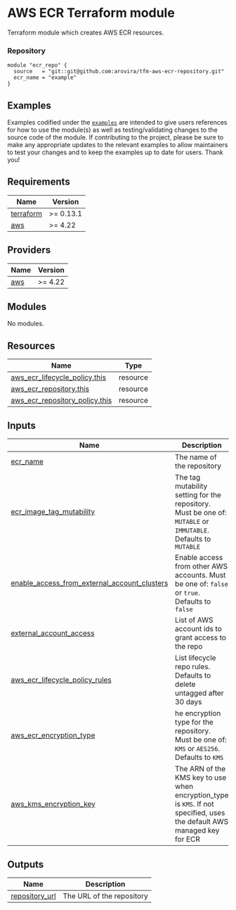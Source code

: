 # AWS ECR Terraform module

Terraform module which creates AWS ECR resources.

### Repository

```hcl
module "ecr_repo" {
  source   = "git::git@github.com:arovira/tfm-aws-ecr-repository.git"
  ecr_name = "example"
}

```

## Examples

Examples codified under the [`examples`](https://github.com/arovira/tfm-aws-ecr-repository/tree/main/examples) are intended to give users references for how to use the module(s) as well as testing/validating changes to the source code of the module. If contributing to the project, please be sure to make any appropriate updates to the relevant examples to allow maintainers to test your changes and to keep the examples up to date for users. Thank you!


<!-- BEGINNING OF PRE-COMMIT-TERRAFORM DOCS HOOK -->
## Requirements

| Name | Version |
|------|---------|
| <a name="requirement_terraform"></a> [terraform](#requirement\_terraform) | >= 0.13.1 |
| <a name="requirement_aws"></a> [aws](#requirement\_aws) | >= 4.22 |

## Providers

| Name | Version |
|------|---------|
| <a name="provider_aws"></a> [aws](#provider\_aws) | >= 4.22 |

## Modules

No modules.

## Resources

| Name | Type |
|------|------|
| [aws_ecr_lifecycle_policy.this](https://registry.terraform.io/providers/hashicorp/aws/latest/docs/resources/ecr_lifecycle_policy) | resource |
| [aws_ecr_repository.this](https://registry.terraform.io/providers/hashicorp/aws/latest/docs/resources/ecr_repository) | resource |
| [aws_ecr_repository_policy.this](https://registry.terraform.io/providers/hashicorp/aws/latest/docs/resources/ecr_repository_policy) | resource |

## Inputs

| Name | Description | Type | Default | Required |
|------|-------------|------|---------|:--------:|
| <a name="ecr_name"></a> [ecr\_name](#ecr\_name) | The name of the repository | `string` | `""` | yes |
| <a name="ecr_image_tag_mutability"></a> [ecr\_image\_tag\_mutability](#ecr\_image\_tag\_mutability) | The tag mutability setting for the repository. Must be one of: `MUTABLE` or `IMMUTABLE`. Defaults to `MUTABLE` | `string` | `"MUTABLE"` | no |
| <a name="enable_access_from_external_account_clusters"></a> [enable\_access\_from\_external\_account\_clusters](#enable\_access\_from\_external\_account\_clusters) | Enable access from other AWS accounts. Must be one of: `false` or `true`. Defaults to `false` | `bool` | `"false"` | no |
| <a name="external_account_access"></a> [external\_account\_access](#external\_account\_access) | List of AWS account ids to grant access to the repo | `list(string)` | `[]` | no |
| <a name="aws_ecr_lifecycle_policy_rules"></a> [aws\_ecr\_lifecycle\_policy\_rules](#aws\_ecr\_lifecycle\_policy\_rules) | List lifecycle repo rules. Defaults to delete untagged after 30 days | `list(any)` | NA | no |
| <a name="aws_ecr_encryption_type"></a> [aws\_ecr\_encryption\_type](#aws\_ecr\_encryption\_type) | he encryption type for the repository. Must be one of: `KMS` or `AES256`. Defaults to `KMS` | `string` | `null` | no |
| <a name="aws_kms_encryption_key"></a> [aws\_kms\_encryption\_key](#aws\_kms\_encryption\_key) | The ARN of the KMS key to use when encryption\_type is `KMS`. If not specified, uses the default AWS managed key for ECR | `string` | `null` | no |


## Outputs

| Name | Description |
|------|-------------|
| <a name="repository_url"></a> [repository\_url](#output\_repository\_url) | The URL of the repository |
<!-- END OF PRE-COMMIT-TERRAFORM DOCS HOOK -->
